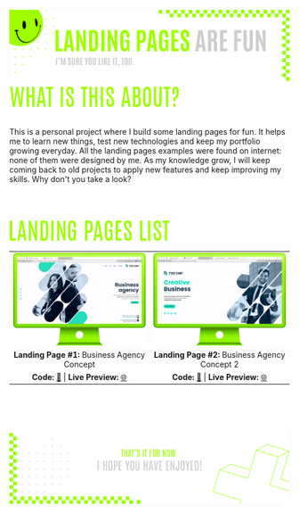 ![A pretty README header](assets/Readme-Header.png)
![What is this about?](assets/Readme-What-is-this.png)
<br />
<br />

This is a personal project where I build some landing pages for fun. It helps me to learn new things, test new technologies and keep my portfolio growing everyday. All the landing pages examples were found on internet: none of them were designed by me. As my knowledge grow, I will keep coming back to old projects to apply new features and keep improving my skills. Why don't you take a look?
<br />
<br />
<br />
<br />

![Landing pages list](assets/Readme-Landing-pages-list.png)

|         |             |    
| :-------------:|:-------------:|
| ![Landing page 1](assets/Readme-LP1.png) | ![Landing page 2](assets/Readme-LP2.png)  |
| **Landing Page #1:** Business Agency Concept   | **Landing Page #2:** Business Agency Concept 2  
| **Code:** [📄](https://github.com/malunaridev/Landing-Pages-Are-Fun/tree/master/1-business-agency-concept) \| **Live Preview:** [🌐](https://lpaf-business-agency-concept.vercel.app/) | **Code:** [📄](https://github.com/malunaridev/Landing-Pages-Are-Fun/tree/master/2-business-agency-concept-2) \| **Live Preview:** [🌐](https://lpaf-business-agency-concept-2.vercel.app/) 

<br />
<br />
<br />

![A pretty README footer](assets/Readme-Footer.png)